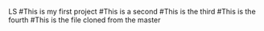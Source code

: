 LS
#This is my first project
#This is a second
#This is the third
#This is the fourth
#This is the file cloned from the master